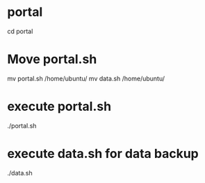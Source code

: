 # portal
cd portal
# Move portal.sh 
mv portal.sh /home/ubuntu/
mv data.sh /home/ubuntu/
# execute portal.sh
./portal.sh

# execute data.sh for data backup
./data.sh

